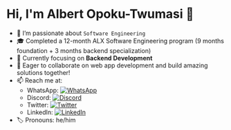 # Hi, I'm Albert Opoku-Twumasi 👋
- 👀 I’m passionate about `Software Engineering`
- 🎓 Completed a 12-month ALX Software Engineering program (9 months foundation + 3 months backend specialization)
- 🌱 Currently focusing on **Backend Development**
- 💞️ Eager to collaborate on web app development and build amazing solutions together!
- 📫 Reach me at:
  - WhatsApp: [![WhatsApp](https://img.shields.io/badge/WhatsApp-25D366?style=for-the-badge&logo=whatsapp&logoColor=white)](https://wa.me/233501378473)
  - Discord: [![Discord](https://img.shields.io/badge/Discord-7289DA?style=for-the-badge&logo=discord&logoColor=white)](https://discord.com/users/1116822197038755951)
  - Twitter: [![Twitter](https://img.shields.io/badge/Twitter-1DA1F2?style=for-the-badge&logo=twitter&logoColor=white)](https://twitter.com/Albert_O_T)
  - LinkedIn: [![LinkedIn](https://img.shields.io/badge/LinkedIn-0A66C2?style=for-the-badge&logo=linkedin&logoColor=white)](https://www.linkedin.com/in/albert-opoku-twumasi-a4694b280/)
- 🏷️ Pronouns: he/him

<!---
oRocket/oRocket is a ✨ special ✨ repository because its `README.md` (this file) appears on your GitHub profile.
You can click the Preview link to take a look at your changes.
--->
